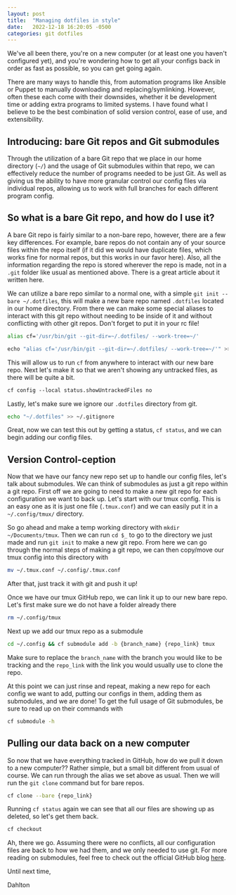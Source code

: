 ```yaml
---
layout: post
title:  "Managing dotfiles in style"
date:   2022-12-18 16:20:05 -0500
categories: git dotfiles
---
```


We've all been there, you're on a new computer (or at least one you haven't configured yet), and you're wondering how to get all your configs back in order as fast as possible, so you can get going again. 

There are many ways to handle this, from automation programs like Ansible or Puppet to manually downloading and replacing/symlinking. However, often these each come with their downsides, whether it be development time or adding extra programs to limited systems. I have found what I believe to be the best combination of solid version control, ease of use, and extensibility. 

## Introducing: bare Git repos and Git submodules

Through the utilization of a bare Git repo that we place in our home directory (`~/`) and the usage of Git submodules within that repo, we can effectively reduce the number of programs needed to be just Git. As well as giving us the ability to have more granular control our config files via individual repos, allowing us to work with full branches for each different program config. 

## So what is a bare Git repo, and how do I use it?

A bare Git repo is fairly similar to a non-bare repo, however, there are a few key differences. For example, bare repos do not contain any of your source files within the repo itself (if it did we would have duplicate files, which works fine for normal repos, but this works in our favor here). Also, all the information regarding the repo is stored wherever the repo is made, not in a `.git` folder like usual as mentioned above. There is a great article about it written here. 

We can utilize a bare repo similar to a normal one, with a simple `git init --bare ~/.dotfiles`, this will make a new bare repo named `.dotfiles` located in our home directory. From there we can make some special aliases to interact with this git repo without needing to be inside of it and without conflicting with other git repos. Don't forget to put it in your rc file!

```bash
alias cf='/usr/bin/git --git-dir=~/.dotfiles/ --work-tree=~/'

echo "alias cf='/usr/bin/git --git-dir=~/.dotfiles/ --work-tree=~/'" >> ~/.zrc
```

This will allow us to run `cf` from anywhere to interact with our new bare repo. Next let's make it so that we aren't showing any untracked files, as there will be quite a bit. 

```bash
cf config --local status.showUntrackedFiles no
```

Lastly, let's make sure we ignore our `.dotfiles` directory from git. 

```bash
echo "~/.dotfiles" >> ~/.gitignore
```

Great, now we can test this out by getting a status, `cf status`, and we can begin adding our config files. 


## Version Control-ception

Now that we have our fancy new repo set up to handle our config files, let's talk about submodules. We can think of submodules as just a git repo within a git repo. First off we are going to need to make a new git repo for each configuration we want to back up. Let's start with our tmux config. This is an easy one as it is just one file (`.tmux.conf`) and we can easily put it in a `~/.config/tmux/` directory.

So go ahead and make a temp working directory with `mkdir ~/Documents/tmux`. Then we can run `cd $_` to go to the directory we just made and run `git init` to make a new git repo. From here we can go through the normal steps of making a git repo, we can then copy/move our tmux config into this directory with 

```bash
mv ~/.tmux.conf ~/.config/.tmux.conf
```

After that, just track it with git and push it up! 

Once we have our tmux GitHub repo, we can link it up to our new bare repo. Let's first make sure we do not have a folder already there 
```bash
rm ~/.config/tmux
```
Next up we add our tmux repo as a submodule
```bash
cd ~/.config && cf submodule add -b {branch_name} {repo_link} tmux
```

Make sure to replace the `branch_name` with the branch you would like to be tracking and the `repo_link` with the link you would usually use to clone the repo. 

At this point we can just rinse and repeat, making a new repo for each config we want to add, putting our configs in them, adding them as submodules, and we are done! To get the full usage of Git submodules, be sure to read up on their commands with 
```bash
cf submodule -h
```

## Pulling our data back on a new computer

So now that we have everything tracked in GitHub, how do we pull it down to a new computer?? Rather simple, but a small bit different from usual of course. We can run through the alias we set above as usual. Then we will run the `git clone` command but for bare repos.
```bash
cf clone --bare {repo_link}
```

Running `cf status` again we can see that all our files are showing up as deleted, so let's get them back.

```bash
cf checkout
```

Ah, there we go. Assuming there were no conflicts, all our configuration files are back to how we had them, and we only needed to use git. For more reading on submodules, feel free to check out the official GitHub blog [here](https://github.blog/2016-02-01-working-with-submodules/).

Until next time, 

Dahlton
